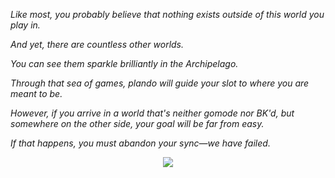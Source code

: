*Like most, you probably believe that nothing exists outside of this world you play in.*

*And yet, there are countless other worlds.*

*You can see them sparkle brilliantly in the Archipelago.*

*Through that sea of games, plando will guide your slot to where you are meant to be.*

*However, if you arrive in a world that's neither gomode nor BK'd, but somewhere on the other side, your goal will be far from easy.*

*If that happens, you must abandon your sync—we have failed.*
<div align="center">
  <img src="https://imgur.com/a/ef14W9d.png"/>
</div>
